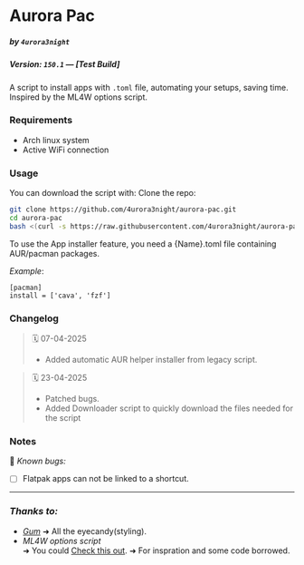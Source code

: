 # Aurora Pac
##### by `4urora3night`
##### Version: `150.1` — *[Test Build]*
A script to install apps with `.toml` file, automating your setups, saving time. 
Inspired by the ML4W options script.

### Requirements
- Arch linux system
- Active WiFi connection

### Usage
You can download the script with:
Clone the repo:

```bash
git clone https://github.com/4urora3night/aurora-pac.git
cd aurora-pac
bash <(curl -s https://raw.githubusercontent.com/4urora3night/aurora-pac/refs/heads/main/downloader.sh)
```


To use the App installer feature, you need a {Name}.toml file containing AUR/pacman packages.

*Example*:
```
[pacman]
install = ['cava', 'fzf']
```
### Changelog

> 🗓️ 07-04-2025
> - Added automatic AUR helper installer from legacy script.

> 🗓️ 23-04-2025
> - Patched bugs.
> - Added Downloader script to quickly download the files needed for the script

### Notes

🧪 *Known bugs:*
 
- [ ] Flatpak apps can not be linked to a shortcut.

---
### *Thanks to:*
- [*Gum*](https://github.com/charmbracelet/gum) 
	➜ All the eyecandy(styling).
- *ML4W options script* \
	➜ You could [Check this out](https://github.com/mylinuxforwork/packages-installer).
	➜ For inspration and some code borrowed.
